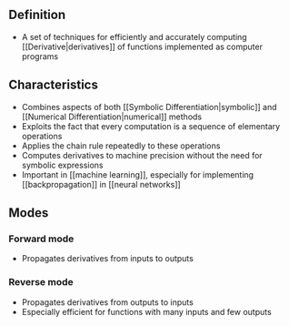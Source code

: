 ## Definition

- A set of techniques for efficiently and accurately computing [[Derivative|derivatives]] of functions implemented as computer programs

## Characteristics

- Combines aspects of both [[Symbolic Differentiation|symbolic]] and [[Numerical Differentiation|numerical]] methods
- Exploits the fact that every computation is a sequence of elementary operations
- Applies the chain rule repeatedly to these operations
- Computes derivatives to machine precision without the need for symbolic expressions
- Important in [[machine learning]], especially for implementing [[backpropagation]] in [[neural networks]]

## Modes

### Forward mode

- Propagates derivatives from inputs to outputs

### Reverse mode

- Propagates derivatives from outputs to inputs
- Especially efficient for functions with many inputs and few outputs
